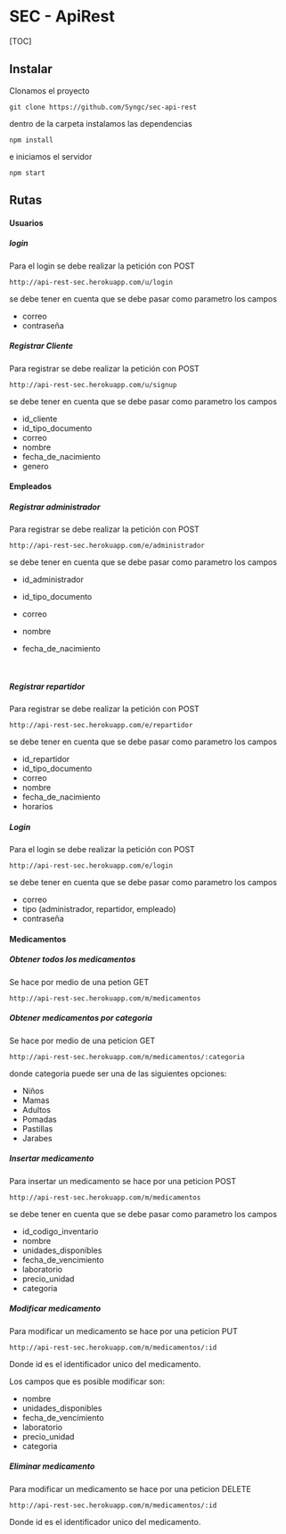 # SEC - ApiRest

[TOC]



## Instalar

Clonamos el proyecto 

```
git clone https://github.com/Syngc/sec-api-rest
```

dentro de la carpeta instalamos las dependencias

```
npm install
```

e iniciamos el servidor

```
npm start
```



## Rutas

#### Usuarios

##### login

Para el login se debe realizar la petición con POST

```
http://api-rest-sec.herokuapp.com/u/login
```

se debe tener en cuenta que se debe pasar como parametro los campos

- correo
- contraseña

##### Registrar Cliente

Para registrar se debe realizar la petición con POST

```
http://api-rest-sec.herokuapp.com/u/signup
```

se debe tener en cuenta que se debe pasar como parametro los campos

- id_cliente 
- id_tipo_documento
- correo
- nombre
- fecha_de_nacimiento
- genero

#### Empleados

##### Registrar administrador

Para registrar se debe realizar la petición con POST

```
http://api-rest-sec.herokuapp.com/e/administrador
```

se debe tener en cuenta que se debe pasar como parametro los campos

- id_administrador 

- id_tipo_documento

- correo

- nombre

- fecha_de_nacimiento

  ​

##### Registrar repartidor

Para registrar se debe realizar la petición con POST

```
http://api-rest-sec.herokuapp.com/e/repartidor
```

se debe tener en cuenta que se debe pasar como parametro los campos

- id_repartidor 
- id_tipo_documento
- correo
- nombre
- fecha_de_nacimiento
- horarios

##### Login

Para el login se debe realizar la petición con POST

```
http://api-rest-sec.herokuapp.com/e/login
```

se debe tener en cuenta que se debe pasar como parametro los campos

- correo
- tipo (administrador, repartidor, empleado)
- contraseña

#### Medicamentos

##### Obtener todos los medicamentos

Se hace por medio de una petion GET

```
http://api-rest-sec.herokuapp.com/m/medicamentos
```

##### Obtener medicamentos por categoria

Se hace por medio de una peticion GET

```
http://api-rest-sec.herokuapp.com/m/medicamentos/:categoria
```

donde categoria puede ser una de las siguientes opciones:

- Niños
- Mamas
- Adultos
- Pomadas
- Pastillas
- Jarabes

##### Insertar medicamento

Para insertar un medicamento se hace por una peticion POST

```
http://api-rest-sec.herokuapp.com/m/medicamentos
```

se debe tener en cuenta que se debe pasar como parametro los campos

- id_codigo_inventario
- nombre
- unidades_disponibles
- fecha_de_vencimiento
- laboratorio
- precio_unidad
- categoria

##### Modificar medicamento

Para modificar un medicamento se hace por una peticion PUT

```
http://api-rest-sec.herokuapp.com/m/medicamentos/:id
```

Donde id es el identificador unico del medicamento.

Los campos que es posible modificar son:

- nombre
- unidades_disponibles
- fecha_de_vencimiento
- laboratorio
- precio_unidad
- categoria

##### Eliminar medicamento 

Para modificar un medicamento se hace por una peticion DELETE

```
http://api-rest-sec.herokuapp.com/m/medicamentos/:id
```

Donde id es el identificador unico del medicamento.
